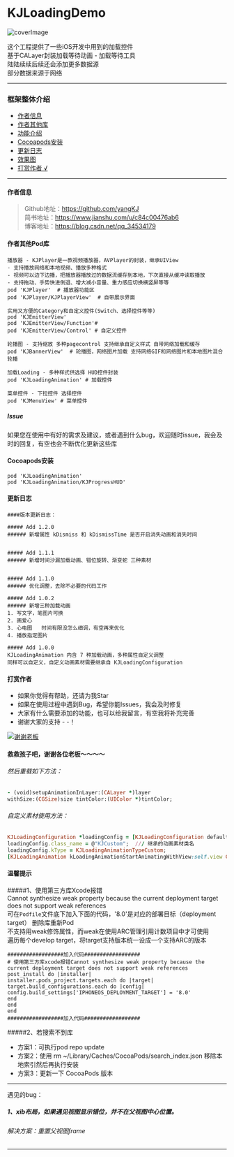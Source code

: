 # KJLoadingDemo
![coverImage](https://upload-images.jianshu.io/upload_images/1933747-b7e843a01999b9a9.jpg?imageMogr2/auto-orient/strip%7CimageView2/2/w/1240)

这个工程提供了一些iOS开发中用到的加载控件    
基于CALayer封装加载等待动画 - 加载等待工具    
陆陆续续后续还会添加更多数据源    
部分数据来源于网络    

----------------------------------------
### 框架整体介绍
* [作者信息](#作者信息)
* [作者其他库](#作者其他库)
* [功能介绍](#功能介绍)
* [Cocoapods安装](#Cocoapods安装)
* [更新日志](#更新日志)
* [效果图](#效果图)
* [打赏作者 &radic;](#打赏作者)

----------------------------------------

#### <a id="作者信息"></a>作者信息
> Github地址：https://github.com/yangKJ  
> 简书地址：https://www.jianshu.com/u/c84c00476ab6  
> 博客地址：https://blog.csdn.net/qq_34534179  


#### <a id="作者其他库"></a>作者其他Pod库
```
播放器 - KJPlayer是一款视频播放器，AVPlayer的封装，继承UIView
- 支持播放网络和本地视频、播放多种格式
- 视频可以边下边播，把播放器播放过的数据流缓存到本地，下次直接从缓冲读取播放
- 支持拖动、手势快进倒退、增大减小音量、重力感应切换横竖屏等等
pod 'KJPlayer'  # 播放器功能区
pod 'KJPlayer/KJPlayerView'  # 自带展示界面

实用又方便的Category和自定义控件(Switch、选择控件等等)
pod 'KJEmitterView'
pod 'KJEmitterView/Function'#
pod 'KJEmitterView/Control' # 自定义控件

轮播图 - 支持缩放 多种pagecontrol 支持继承自定义样式 自带网络加载和缓存
pod 'KJBannerView'  # 轮播图，网络图片加载 支持网络GIF和网络图片和本地图片混合轮播

加载Loading - 多种样式供选择 HUD控件封装
pod 'KJLoadingAnimation' # 加载控件

菜单控件 - 下拉控件 选择控件
pod 'KJMenuView' # 菜单控件

```

##### Issue
如果您在使用中有好的需求及建议，或者遇到什么bug，欢迎随时issue，我会及时的回复，有空也会不断优化更新这些库

#### <a id="Cocoapods安装"></a>Cocoapods安装
```
pod 'KJLoadingAnimation'
pod 'KJLoadingAnimation/KJProgressHUD'
```

#### <a id="更新日志"></a>更新日志
```
####版本更新日志：

##### Add 1.2.0
###### 新增属性 kDismiss 和 kDismissTime 是否开启消失动画和消失时间


##### Add 1.1.1
###### 新增时间沙漏加载动画、错位旋转、渐变蛇 三种素材


##### Add 1.1.0
###### 优化调整，去除不必要的代码工作

##### Add 1.0.2
###### 新增三种加载动画    
1. 写文字，笔图片可换    
2. 画爱心    
3. 心电图   时间有限没怎么细调，有空再来优化    
4. 播放指定图片    

##### Add 1.0.0
KJLoadingAnimation 内含 7 种加载动画，多种属性自定义调整    
同样可以自定义，自定义动画素材需要继承自 KJLoadingConfiguration   
```

#### <a id="打赏作者"></a>打赏作者
* 如果你觉得有帮助，还请为我Star
* 如果在使用过程中遇到Bug，希望你能Issues，我会及时修复
* 大家有什么需要添加的功能，也可以给我留言，有空我将补充完善
* 谢谢大家的支持 - -！

[![谢谢老板](https://upload-images.jianshu.io/upload_images/1933747-879572df848f758a.png?imageMogr2/auto-orient/strip%7CimageView2/2/w/1240)](https://github.com/yangKJ/KJPlayerDemo)


#### 救救孩子吧，谢谢各位老板～～～～


###### 然后重载如下方法：

```ruby
- (void)setupAnimationInLayer:(CALayer *)layer 
withSize:(CGSize)size tintColor:(UIColor *)tintColor;
```
###### 自定义素材使用方法：

```ruby
KJLoadingConfiguration *loadingConfig = [KJLoadingConfiguration defaultLoadingConfiguration];
loadingConfig.class_name = @"KJCustom";  /// 继承的动画素材类名
loadingConfig.kType = KJLoadingAnimationTypeCustom;
[KJLoadingAnimation kLoadingAnimationStartAnimatingWithView:self.view Configuration:loadingConfig];

```
#### 温馨提示
#####1、使用第三方库Xcode报错  
Cannot synthesize weak property because the current deployment target does not support weak references  
可在`Podfile`文件底下加入下面的代码，'8.0'是对应的部署目标（deployment target） 删除库重新Pod  
不支持用weak修饰属性，而weak在使用ARC管理引用计数项目中才可使用  
遍历每个develop target，将target支持版本统一设成一个支持ARC的版本

```
##################加入代码##################
# 使用第三方库xcode报错Cannot synthesize weak property because the current deployment target does not support weak references
post_install do |installer|
installer.pods_project.targets.each do |target|
target.build_configurations.each do |config|
config.build_settings['IPHONEOS_DEPLOYMENT_TARGET'] = '8.0'
end
end
end
##################加入代码##################
```
#####2、若搜索不到库
- 方案1：可执行pod repo update
- 方案2：使用 rm ~/Library/Caches/CocoaPods/search_index.json 移除本地索引然后再执行安装
- 方案3：更新一下 CocoaPods 版本

---
遇见的bug：
##### 1、xib布局，如果遇见视图显示错位，并不在父视图中心位置。
###### 解决方案：重置父视图frame

---

